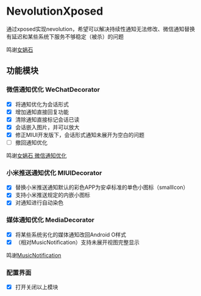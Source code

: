 # NevolutionXposed
通过xposed实现nevolution，希望可以解决持续性通知无法修改、微信通知替换有延迟和某些系统下服务不够稳定（被杀）的问题

鸣谢[女娲石](https://github.com/Nevolution/sdk)

## 功能模块

### 微信通知优化 WeChatDecorator
- [x] 将通知优化为会话形式
- [x] 增加通知直接回复功能
- [x] 清除通知直接标记会话已读
- [x] 会话嵌入图片，并可以放大
- [x] 修正MIUI开发版下，会话形式通知未展开为空白的问题
- [ ] 撤回通知优化

鸣谢[女娲石 微信通知优化](https://github.com/Nevolution/decorator-wechat)

### 小米推送通知优化 MIUIDecorator
- [x] 替换小米推送通知默认的彩色APP为安卓标准的单色小图标（smallIcon）
- [x] 支持小米推送规定的内嵌小图标
- [x] 对通知进行自动染色

### 媒体通知优化 MediaDecorator
- [x] 将某些系统劣化的媒体通知改回Android O样式
- [x] （相对MusicNotification）支持未展开视图完整显示

鸣谢[MusicNotification](https://github.com/Qiwu2542284182/MusicNotification)


### 配置界面
- [x] 打开关闭以上模块
